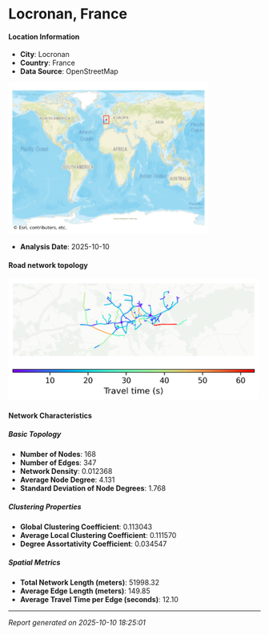 # Locronan, France

#### Location Information

- **City**: Locronan
- **Country**: France
- **Data Source**: OpenStreetMap
<img src="Locronan_location.png" alt="Locronan Location Map" width="400" />

- **Analysis Date**: 2025-10-10

#### Road network topology

<img src="Locronan_network_map.png" alt="Locronan Road Network Map" width="500"/>

#### Network Characteristics

##### Basic Topology

- **Number of Nodes**: 168
- **Number of Edges**: 347
- **Network Density**: 0.012368
- **Average Node Degree**: 4.131
- **Standard Deviation of Node Degrees**: 1.768

##### Clustering Properties

- **Global Clustering Coefficient**: 0.113043
- **Average Local Clustering Coefficient**: 0.111570
- **Degree Assortativity Coefficient**: 0.034547

##### Spatial Metrics

- **Total Network Length (meters)**: 51998.32
- **Average Edge Length (meters)**: 149.85
- **Average Travel Time per Edge (seconds)**: 12.10

---
*Report generated on 2025-10-10 18:25:01*
